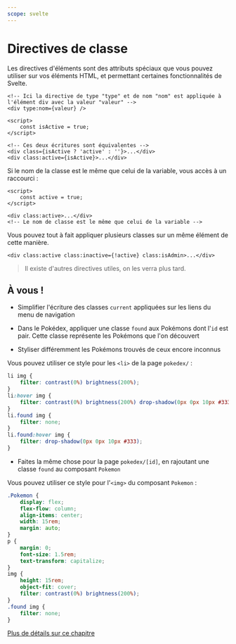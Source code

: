 ```yaml
---
scope: svelte
---
```


# Directives de classe

Les directives d'éléments sont des attributs spéciaux que vous pouvez utiliser sur vos éléments HTML, et permettant certaines fonctionnalités de Svelte.

```svelte
<!-- Ici la directive de type "type" et de nom "nom" est appliquée à l'élément div avec la valeur "valeur" -->
<div type:nom={valeur} />
```

```svelte
<script>
	const isActive = true;
</script>

<!-- Ces deux écritures sont équivalentes -->
<div class={isActive ? 'active' : ''}>...</div>
<div class:active={isActive}>...</div>
```

Si le nom de la classe est le même que celui de la variable, vous accès à un raccourci :

```svelte
<script>
	const active = true;
</script>

<div class:active>...</div>
<!-- Le nom de classe est le même que celui de la variable -->
```

Vous pouvez tout à fait appliquer plusieurs classes sur un même élément de cette manière.

```svelte
<div class:active class:inactive={!active} class:isAdmin>...</div>
```

> Il existe d'autres directives utiles, on les verra plus tard.

## À vous !

<section class='task'>

- Simplifier l'écriture des classes `current` appliquées sur les liens du menu de navigation

- Dans le Pokédex, appliquer une classe `found` aux Pokémons dont l'`id` est pair. Cette classe représente les Pokémons que l'on découvert

- Styliser différemment les Pokémons trouvés de ceux encore inconnus

Vous pouvez utiliser ce style pour les `<li>` de la page `pokedex/` :

```css
li img {
	filter: contrast(0%) brightness(200%);
}
li:hover img {
	filter: contrast(0%) brightness(200%) drop-shadow(0px 0px 10px #333);
}
li.found img {
	filter: none;
}
li.found:hover img {
	filter: drop-shadow(0px 0px 10px #333);
}
```

- Faites la même chose pour la page `pokedex/[id]`, en rajoutant une classe `found` au composant `Pokemon`

Vous pouvez utiliser ce style pour l'`<img>` du composant `Pokemon` :

```css
.Pokemon {
	display: flex;
	flex-flow: column;
	align-items: center;
	width: 15rem;
	margin: auto;
}
p {
	margin: 0;
	font-size: 1.5rem;
	text-transform: capitalize;
}
img {
	height: 15rem;
	object-fit: cover;
	filter: contrast(0%) brightness(200%);
}
.found img {
	filter: none;
}
```

</section>

[Plus de détails sur ce chapitre](https://svelte.dev/docs/element-directives#class-name)
